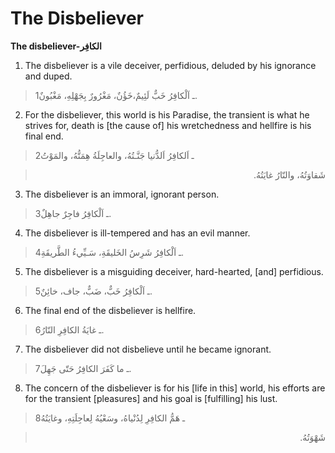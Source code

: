 The Disbeliever
===============

**The disbeliever-الكافِر**

1. The disbeliever is a vile deceiver, perfidious, deluded by his
ignorance and duped.

> 1ـ اَلْكافِرُ خَبٌّ لَئِيمٌ،خَؤُنٌ، مَغْرُورٌ بِجَهْلِهِ، مَغْبُونٌ.

2. For the disbeliever, this world is his Paradise, the transient is
what he strives for, death is [the cause of] his wretchedness and
hellfire is his final end.

> 2ـ اَلكافِرُ اَلدُّنيا جَنَّـتُهُ، والعاجِلَةُ هِمَتُّهُ، والمَوْتُ
<blockquote dir="rtl">
  <p>
شَقاوَتُهُ، والنّارُ غايَتُهُ.
  </p>
</blockquote>

3. The disbeliever is an immoral, ignorant person.

> 3ـ اَلْكافِرُ فاجِرٌ جاهِلٌ.

4. The disbeliever is ill-tempered and has an evil manner.

> 4ـ اَلْكافِرُ شَرِسُ الخَليقَةِ، سَـيِّيءُ الطَّريقَةِ.

5. The disbeliever is a misguiding deceiver, hard-hearted, [and]
perfidious.

> 5ـ اَلْكافِرُ خَبٌّ، ضَبٌّ، جاف، خائِنٌ.

6. The final end of the disbeliever is hellfire.

> 6ـ غايَةُ الكافِرِ النّارُ.

7. The disbeliever did not disbelieve until he became ignorant.

> 7ـ ما كَفَرَ الكافِرُ حَتّى جَهِلَ.

8. The concern of the disbeliever is for his [life in this] world, his
efforts are for the transient [pleasures] and his goal is [fulfilling]
his lust.

> 8ـ هَمُّ الكافِرِ لِدُنْياهُ، وسَعْيُهُ لِعاجِلَتِهِ، وغايَتُهُ
<blockquote dir="rtl">
  <p>
شَهْوَتُهُ.
  </p>
</blockquote>



